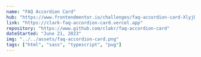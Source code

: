 ```yaml
---
name: "FAQ Accordion Card"
hub: "https://www.frontendmentor.io/challenges/faq-accordion-card-XlyjD0Oam"
link: "https://clark-faq-accordion-card.vercel.app"
repository: "https://www.github.com/clakr/faq-accordion-card"
dateStarted: "June 21, 2023"
img: "../../assets/faq-accordion-card.png"
tags: ["html", "sass", "typescript", "pug"]
---
```

